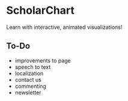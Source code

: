 # ScholarChart

Learn with interactive, animated visualizations!

## To-Do

* improvements to page
* speech to text
* localization
* contact us
* commenting
* newsletter